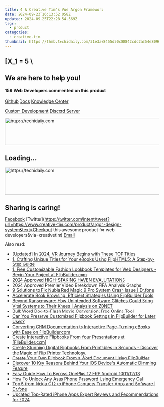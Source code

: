 ```yaml
---
title: 4 & Creative Tim's Vue Argon Framework
date: 2024-09-23T16:13:52.058Z
updated: 2024-09-25T22:28:54.569Z
tags:
  - product
categories:
  - creative-tim
thumbnail: https://thmb.techidaily.com/31e3ae8455d50c80842cdc2a354e8096f8d646d3db5eda647c388c8800cd490f.jpg
---
```


## \[X_1 = 5 \

## We are here to help you!

#### 159 Web Developers commented on this product

[Github](https://github.com/creativetimofficial/argon-design-system) [Docs](https://tools.techidaily.com/creative-tim/products/) [Knowledge Center](https://tools.techidaily.com/creative-tim/products/) 

[Custom Development](https://tools.techidaily.com/creative-tim/products/) [Discord Server](https://discord.com/invite/FhCJCaHdQa) 

<!-- affiliate ads begin -->
<a href="https://unicoeye.pxf.io/c/5597632/2134242/18498" target="_top" id="2134242">
  <img src="//a.impactradius-go.com/display-ad/18498-2134242" border="0" alt="https://techidaily.com" width="728" height="90"/>
</a>
<img height="0" width="0" src="https://unicoeye.pxf.io/i/5597632/2134242/18498" style="position:absolute;visibility:hidden;" border="0" />
<!-- affiliate ads end -->

## Loading...

<!-- affiliate ads begin -->
<a href="https://ephamedtechinc.pxf.io/c/5597632/2137203/26400" target="_top" id="2137203">
  <img src="//a.impactradius-go.com/display-ad/26400-2137203" border="0" alt="https://techidaily.com" width="728" height="90"/>
</a>
<img height="0" width="0" src="https://ephamedtechinc.pxf.io/i/5597632/2137203/26400" style="position:absolute;visibility:hidden;" border="0" />
<!-- affiliate ads end -->

## Sharing is caring!

[Facebook](https://www.facebook.com/sharer/sharer.php?u=https://www.creative-tim.com/product/argon-design-system?src=sdkpreparse) [Twitter](https://twitter.com/intent/tweet?url=https://www.creative-tim.com/product/argon-design-system&text=Checkout this awesome product for web developers&via=creativetim) [Email](https://tools.techidaily.com/creative-tim/products/)

<ins class="adsbygoogle"
     style="display:block"
     data-ad-format="autorelaxed"
     data-ad-client="ca-pub-7571918770474297"
     data-ad-slot="1223367746"></ins>

<ins class="adsbygoogle"
     style="display:block"
     data-ad-client="ca-pub-7571918770474297"
     data-ad-slot="8358498916"
     data-ad-format="auto"
     data-full-width-responsive="true"></ins>

<span class="atpl-alsoreadstyle">Also read:</span>
<div><ul>
<li><a href="https://youtube-blog.techidaily.com/ed-in-2024-vr-journey-begins-with-these-top-titles/"><u>[Updated] In 2024, VR Journey Begins with These TOP Titles</u></a></li>
<li><a href="https://fox-tls.techidaily.com/1-crafting-unique-titles-for-your-ebooks-using-fliphtml5-a-step-by-step-guide/"><u>1. Crafting Unique Titles for Your eBooks Using FlipHTML5: A Step-by-Step Guide</u></a></li>
<li><a href="https://fox-tls.techidaily.com/1-free-customizable-fashion-lookbook-templates-for-web-designers-begin-your-project-at-flipbuildercom/"><u>1. Free Customizable Fashion Lookbook Templates for Web Designers - Begin Your Project at FlipBuilder.com</u></a></li>
<li><a href="https://fox-direct.techidaily.com/2024-approved-high-staking-haven-evalutations/"><u>2024 Approved HIGH-STAKING HAVEN EVALUTATIONS</u></a></li>
<li><a href="https://youtube-help.techidaily.com/2024-approved-premier-video-breakdown-fifa-analysis-graphs/"><u>2024 Approved Premier Video Breakdown FIFA Analysis Graphs</u></a></li>
<li><a href="https://howto.techidaily.com/9-solutions-to-fix-nubia-red-magic-9-pro-system-crash-issue-drfone-by-drfone-fix-android-problems-fix-android-problems/"><u>9 Solutions to Fix Nubia Red Magic 9 Pro System Crash Issue | Dr.fone</u></a></li>
<li><a href="https://fox-tls.techidaily.com/accelerate-book-browsing-efficient-strategies-using-flipbuilder-tools/"><u>Accelerate Book Browsing: Efficient Strategies Using FlipBuilder Tools</u></a></li>
<li><a href="https://win-bits.techidaily.com/beyond-ransomware-how-unintended-software-glitches-could-bring-vital-systems-to-their-knees-analysis-on-zdnet/"><u>Beyond Ransomware: How Unintended Software Glitches Could Bring Vital Systems to Their Knees | Analysis on ZDNET</u></a></li>
<li><a href="https://fox-tls.techidaily.com/bulk-word-doc-to-flash-movie-conversion-free-online-tool/"><u>Bulk Word Doc-to-Flash Movie Conversion: Free Online Tool</u></a></li>
<li><a href="https://fox-tls.techidaily.com/can-you-preserve-customized-flipbook-settings-in-flipbuilder-for-later-uses/"><u>Can You Preserve Customized Flipbook Settings in FlipBuilder for Later Uses?</u></a></li>
<li><a href="https://fox-tls.techidaily.com/converting-chm-documentation-to-interactive-page-turning-ebooks-with-ease-on-flipbuildercom/"><u>Converting CHM Documentation to Interactive Page-Turning eBooks with Ease on FlipBuilder.com</u></a></li>
<li><a href="https://fox-tls.techidaily.com/create-interactive-flipbooks-from-your-presentations-at-flipbuildercom/"><u>Create Interactive Flipbooks From Your Presentations at [FlipBuilder.com]</u></a></li>
<li><a href="https://fox-tls.techidaily.com/create-stunning-digital-flipbooks-from-printables-in-seconds-discover-the-magic-of-flip-printer-technology/"><u>Create Stunning Digital Flipbooks From Printables in Seconds - Discover the Magic of Flip Printer Technology.</u></a></li>
<li><a href="https://fox-tls.techidaily.com/create-your-own-flipbook-from-a-word-document-using-flipbuilder/"><u>Create Your Own Flipbook From a Word Document Using FlipBuilder</u></a></li>
<li><a href="https://fox-that.techidaily.com/discover-10-key-reasons-behind-your-ios-devices-automatic-dimming-feature/"><u>Discover 10 Key Reasons Behind Your iOS Device's Automatic Dimming Feature</u></a></li>
<li><a href="https://android-frp.techidaily.com/easy-guide-how-to-bypass-oneplus-12-frp-android-10111213-by-drfone-android/"><u>Easy Guide How To Bypass OnePlus 12 FRP Android 10/11/12/13</u></a></li>
<li><a href="https://android-unlock.techidaily.com/how-to-unlock-any-asus-phone-password-using-emergency-call-by-drfone-android/"><u>How To Unlock Any Asus Phone Password Using Emergency Call</u></a></li>
<li><a href="https://android-transfer.techidaily.com/top-5-from-nokia-c12-to-iphone-contacts-transfer-apps-and-software-drfone-by-drfone-transfer-from-android-transfer-from-android/"><u>Top 5 from Nokia C12 to iPhone Contacts Transfer Apps and Software | Dr.fone</u></a></li>
<li><a href="https://ai-video-tools.techidaily.com/updated-top-rated-iphone-apps-expert-reviews-and-recommendations-for-2024/"><u>Updated Top-Rated iPhone Apps Expert Reviews and Recommendations for 2024</u></a></li>
</ul></div>

